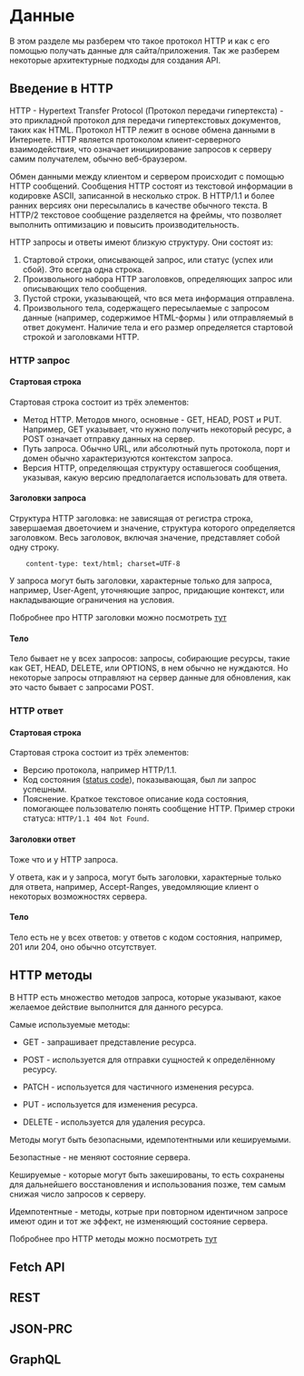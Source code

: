 # Данные

В этом разделе мы разберем что такое протокол HTTP и как с его помощью получать данные для сайта/приложения. Так же разберем некоторые архитектурные подходы для создания API.

## Введение в HTTP

HTTP - Hypertext Transfer Protocol (Протокол передачи гипертекста) - это прикладной протокол для передачи гипертекстовых документов, таких как HTML. Протокол HTTP лежит в основе обмена данными в Интернете. HTTP является протоколом клиент-серверного взаимодействия, что означает инициирование запросов к серверу самим получателем, обычно веб-браузером.

Обмен данными между клиентом и сервером происходит с помощью HTTP сообщений. Сообщения HTTP состоят из текстовой информации в кодировке ASCII, записанной в несколько строк. В HTTP/1.1 и более ранних версиях они пересылались в качестве обычного текста. В HTTP/2 текстовое сообщение разделяется на фреймы, что позволяет выполнить оптимизацию и повысить производительность.

HTTP запросы и ответы имеют близкую структуру. Они состоят из:

1. Стартовой строки, описывающей запрос, или статус (успех или сбой). Это всегда одна строка.
2. Произвольного набора HTTP заголовков, определяющих запрос или описывающих тело сообщения.
3. Пустой строки, указывающей, что вся мета информация отправлена.
4. Произвольного тела, содержащего пересылаемые с запросом данные (например, содержимое HTML-формы ) или отправляемый в ответ документ. Наличие тела и его размер определяется стартовой строкой и заголовками HTTP.

### HTTP запрос

#### Стартовая строка

Стартовая строка состоит из трёх элементов:

* Метод HTTP. Методов много, основные - GET, HEAD, POST и PUT. Например, GET указывает, что нужно получить некоторый ресурс, а POST означает отправку данных на сервер.
* Путь запроса. Обычно URL, или абсолютный путь протокола, порт и домен обычно характеризуются контекстом запроса.
* Версия HTTP, определяющая структуру оставшегося сообщения, указывая, какую версию предполагается использовать для ответа.

#### Заголовки запроса

Структура HTTP заголовка: не зависящая от регистра строка, завершаемая двоеточием и значение, структура которого определяется заголовком. Весь заголовок, включая значение, представляет собой одну строку.

        content-type: text/html; charset=UTF-8

У запроса могут быть заголовки, характерные только для запроса, например, User-Agent, уточняющие запрос, придающие контекст, или накладывающие ограничения на условия.

Побробнее про HTTP заголовки можно посмотреть [тут](https://developer.mozilla.org/ru/docs/Web/HTTP/Headers)

#### Тело

Тело бывает не у всех запросов: запросы, собирающие ресурсы, такие как GET, HEAD, DELETE, или OPTIONS, в нем обычно не нуждаются. Но некоторые запросы отправляют на сервер данные для обновления, как это часто бывает с запросами POST.

### HTTP ответ

#### Стартовая строка

Стартовая строка состоит из трёх элементов:

* Версию протокола, например HTTP/1.1.
* Код состояния ([status code](https://developer.mozilla.org/ru/docs/Web/HTTP/Status)), показывающая, был ли запрос успешным.
* Пояснение. Краткое текстовое описание кода состояния, помогающее пользователю понять сообщение HTTP.
Пример строки статуса: `HTTP/1.1 404 Not Found`.

#### Заголовки ответ

Тоже что и у HTTP запроса.

У ответа, как и у запроса, могут быть заголовки, характерные только для ответа, например, Accept-Ranges, уведомляющие клиент о некоторых возможностях сервера.

#### Тело

Тело есть не у всех ответов: у ответов с кодом состояния, например, 201 или 204, оно обычно отсутствует.

## HTTP методы

В HTTP есть множество методов запроса, которые указывают, какое желаемое действие выполнится для данного ресурса.

Самые используемые методы:

* GET - запрашивает представление ресурса.

* POST - используется для отправки сущностей к определённому ресурсу.

* PATCH - используется для частичного изменения ресурса.

* PUT - используется для изменения ресурса.

* DELETE - используется для удаления ресурса.

Методы могут быть безопасными, идемпотентными или кешируемыми.

Безопастные - не меняют состояние сервера.

Кешируемые - которые могут быть закешированы, то есть сохранены для дальнейшего восстановления и использования позже, тем самым снижая число запросов к серверу.

Идемпотентные - методы, котрые при повторном идентичном запросе имеют один и тот же эффект, не изменяющий состояние сервера.

Побробнее про HTTP методы можно посмотреть [тут](https://developer.mozilla.org/ru/docs/Web/HTTP/Methods)


## Fetch API


## REST
## JSON-PRC
## GraphQL